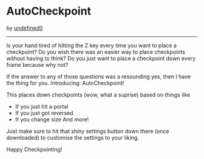 # AutoCheckpoint
by [undefined0](user:13351341)

---

Is your hand tired of hitting the Z key every time you want to place a checkpoint?
Do you wish there was an easier way to place checkpoints without having to think?
Do you just want to place a checkpoint down every frame because why not?

If the answer to any of those questions was a resounding yes, then I have the thing for you.
Introducing: AutoCheckpoint!

This places down checkpoints (wow, what a suprise) based on things like
- If you just hit a portal
- If you just got reversed
- If you change size
And more!

Just make sure to hit that shiny settings button down there (once downloaded) to customise the settings to your liking.

Happy Checkpointing!
